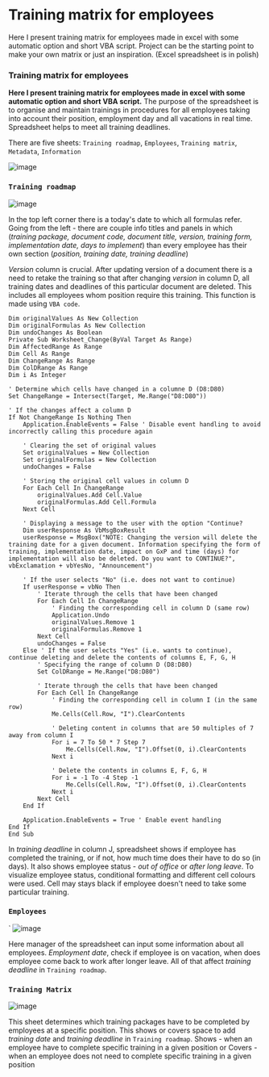 # Training matrix for employees
Here I present training matrix for employees made in excel with some automatic option and short VBA script. Project can be the starting point to make your own matrix or just an inspiration. (Excel spreadsheet is in polish)
### **Training matrix for employees**
**Here I present training matrix for employees made in excel with some automatic option and short VBA script.**
The purpose of the spreadsheet is to organise and maintain trainings in procedures for all employees taking into account their position, employment day and all vacations in real time. 
Spreadsheet helps to meet all training deadlines.

There are five sheets:
`Training roadmap`, `Employees`, `Training matrix`, `Metadata`, `Information`


![image](https://github.com/JanekIQ/training-matrix-for-employees/assets/129321529/d6af4d23-1e96-4dae-9cb9-64633178516a)

### `Training roadmap` 

![image](https://github.com/JanekIQ/training-matrix-for-employees/assets/129321529/89128874-9d7d-45f2-92f4-71ef25b6ca2c)


In the top left corner there is a today's date to which all formulas refer.
Going from the left - there are couple info titles and panels in which (_training package, document code, document title, version, training form, implementation date, days to implement_) than every employee has their own section (_position, training date, training deadline_)

_Version_ column is crucial. After updating version of a document there is a need to retake the training so that after changing _version_  in column D, all training dates and deadlines of this particular document are deleted. This includes all employees whom position require this training.
This function is made using `VBA code`.

    Dim originalValues As New Collection
    Dim originalFormulas As New Collection
    Dim undoChanges As Boolean 
    Private Sub Worksheet_Change(ByVal Target As Range)
    Dim AffectedRange As Range
    Dim Cell As Range
    Dim ChangeRange As Range
    Dim ColDRange As Range
    Dim i As Integer
    
    ' Determine which cells have changed in a columne D (D8:D80)
    Set ChangeRange = Intersect(Target, Me.Range("D8:D80"))
    
    ' If the changes affect a column D
    If Not ChangeRange Is Nothing Then
        Application.EnableEvents = False ' Disable event handling to avoid incorrectly calling this procedure again
        
        ' Clearing the set of original values
        Set originalValues = New Collection
        Set originalFormulas = New Collection
        undoChanges = False 
        
        ' Storing the original cell values ​​in column D
        For Each Cell In ChangeRange
            originalValues.Add Cell.Value
            originalFormulas.Add Cell.Formula
        Next Cell
        
        ' Displaying a message to the user with the option "Continue?
        Dim userResponse As VbMsgBoxResult
        userResponse = MsgBox("NOTE: Changing the version will delete the training date for a given document. Information specifying the form of training, implementation date, impact on GxP and time (days) for implementation will also be deleted. Do you want to CONTINUE?", vbExclamation + vbYesNo, "Announcement")
        
        ' If the user selects "No" (i.e. does not want to continue)
        If userResponse = vbNo Then
            ' Iterate through the cells that have been changed
            For Each Cell In ChangeRange
                ' Finding the corresponding cell in column D (same row)
                Application.Undo 
                originalValues.Remove 1
                originalFormulas.Remove 1
            Next Cell
            undoChanges = False 
        Else ' If the user selects "Yes" (i.e. wants to continue), continue deleting and delete the contents of columns E, F, G, H
            ' Specifying the range of column D (D8:D80)
            Set ColDRange = Me.Range("D8:D80")
            
            ' Iterate through the cells that have been changed
            For Each Cell In ChangeRange
                ' Finding the corresponding cell in column I (in the same row)
                Me.Cells(Cell.Row, "I").ClearContents
                
                ' Deleting content in columns that are 50 multiples of 7 away from column I
                For i = 7 To 50 * 7 Step 7
                    Me.Cells(Cell.Row, "I").Offset(0, i).ClearContents
                Next i
                
                ' Delete the contents in columns E, F, G, H
                For i = -1 To -4 Step -1
                    Me.Cells(Cell.Row, "I").Offset(0, i).ClearContents
                Next i
            Next Cell
        End If
        
        Application.EnableEvents = True ' Enable event handling
    End If
    End Sub




In _training deadline_ in column J, spreadsheet shows if employee has completed the training, or if not, how much time does their have to do so (in days). It also shows employee status - _out of office_ or _after long leave_. To visualize employee status, 
conditional formatting and different cell colours were used. Cell may stays black if employee doesn't need to take some particular training.
### `Employees`
` 
![image](https://github.com/JanekIQ/training-matrix-for-employees/assets/129321529/679dbf9e-a9ce-4acc-aace-d0afb49fc336)

Here manager of the spreadsheet can input some information about all employees.
_Employment date_, check if employee is on vacation, when does employee come back to work after longer leave. 
All of that affect _training deadline_ in `Training roadmap`.

### `Training Matrix`

![image](https://github.com/JanekIQ/training-matrix-for-employees/assets/129321529/76562cc0-60da-4cb6-9db6-1cba79e95fef)

This sheet determines which training packages have to be completed by employees at a specific position.
This shows or covers space to add _training date_ and _training deadline_ in `Training roadmap`. 
Shows - when an employee have to complete specific training in a given position
or
Covers - when an employee does not need to complete specific training in a given position
